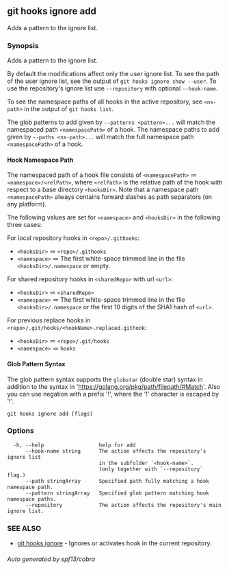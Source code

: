 ## git hooks ignore add

Adds a pattern to the ignore list.

### Synopsis

Adds a pattern to the ignore list.

By default the modifications affect only the user ignore list.
To see the path of the user ignore list,
see the output of `git hooks ignore show --user`.
To use the repository's ignore list use `--repository`
with optional `--hook-name`.

To see the namespace paths of all hooks in the active repository,
see `<ns-path>` in the output of `git hooks list`.

The glob patterns to add given by `--patterns <pattern>...` will match
the namespaced path `<namespacePath>` of a hook.
The namespace paths to add given by `--paths <ns-path>...` will match the full
namespace path `<namespacePath>` of a hook.

#### Hook Namespace Path

The namespaced path of a hook file consists of
`<namespacePath>` ≔ `<namespace>/<relPath>`, where `<relPath>` is the
relative path of the hook with respect to a base directory
`<hooksDir>`.
Note that a namespace path `<namespacePath>` always contains
forward slashes as path separators (on any platform).

The following values are set for `<namespace>` and `<hooksDir>`
in the following three cases:

For local repository hooks in `<repo>/.githooks`:

- `<hooksDir>`  ≔ `<repo>/.githooks`
- `<namespace>` ≔ The first white-space trimmed line in the
                   file `<hooksDir>/.namespace` or empty.

For shared repository hooks in `<sharedRepo>` with url `<url>`:

- `<hooksDir>`  ≔ `<sharedRepo>`
- `<namespace>` ≔ The first white-space trimmed line in the
                    file `<hooksDir>/.namespace` or the first 10 digits
					of the SHA1 hash of `<url>`.

For previous replace hooks in `<repo>/.git/hooks/<hookName>.replaced.githook`:

- `<hooksDir>`  ≔ `<repo>/.git/hooks`
- `<namespace>` ≔ `hooks`

#### Glob Pattern Syntax

The glob pattern syntax supports the `globstar` (double star) syntax
in addition to the syntax in 'https://golang.org/pkg/path/filepath/#Match'.
Also you can use negation with a prefix '!', where the '!' character is
escaped by '\!'.

```
git hooks ignore add [flags]
```

### Options

```
  -h, --help                  help for add
      --hook-name string      The action affects the repository's ignore list
                              in the subfolder `<hook-name>`.
                              (only together with `--repository` flag.)
      --path stringArray      Specified path fully matching a hook namespace path.
      --pattern stringArray   Specified glob pattern matching hook namespace paths.
      --repository            The action affects the repository's main ignore list.
```

### SEE ALSO

* [git hooks ignore](git_hooks_ignore.md)	 - Ignores or activates hook in the current repository.

###### Auto generated by spf13/cobra 
